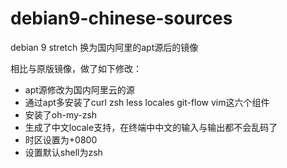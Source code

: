 # debian9-chinese-sources

debian 9 stretch 换为国内阿里的apt源后的镜像

相比与原版镜像，做了如下修改：

- apt源修改为国内阿里云的源
- 通过apt多安装了curl zsh less locales git-flow vim这六个组件
- 安装了oh-my-zsh
- 生成了中文locale支持，在终端中中文的输入与输出都不会乱码了
- 时区设置为+0800
- 设置默认shell为zsh
